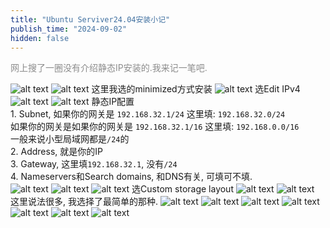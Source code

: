 ```yaml
---
title: "Ubuntu Serviver24.04安装小记"
publish_time: "2024-09-02"
hidden: false
---
```


<p style="color: rgba(127, 127, 127, 0.9);">网上搜了一圈没有介绍静态IP安装的.我来记一笔吧.<p>

![alt text](index/attachments/image.png)
![alt text](index/attachments/image-1.png)
这里我选的minimized方式安装
![alt text](index/image-18.png)
选Edit IPv4
![alt text](index/attachments/image-24.png)
![alt text](index/attachments/image-23.png)
静态IP配置  
    1. Subnet, 如果你的网关是 `192.168.32.1/24` 这里填: `192.168.32.0/24`  
    如果你的网关是如果你的网关是 `192.168.32.1/16` 这里填: `192.168.0.0/16`  
    一般来说小型局域网都是`/24`的  
    2. Address, 就是你的IP  
    3. Gateway, 这里填`192.168.32.1`, 没有`/24`  
    4. Nameservers和Search domains, 和DNS有关, 可填可不填.  
![alt text](index/attachments/image-21.png)
![alt text](index/attachments/image-22.png)
![alt text](index/attachments/image-8.png)
选Custom storage layout
![alt text](index/attachments/image-9.png)
![alt text](index/attachments/image-10.png)
这里说法很多, 我选择了最简单的那种. ![alt text](index/image-11.png)
![alt text](index/attachments/image-12.png)
![alt text](index/attachments/image-13.png)
![alt text](index/attachments/image-14.png)
![alt text](index/attachments/image-15.png)
![alt text](index/attachments/image-16.png)
![alt text](index/attachments/image-17.png)
